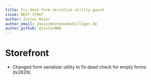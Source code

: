 ```yaml
---
title: Fix dead form serialize utility guard
issue: NEXT-37067
author: Justus Maier
author_email: jmaier@notebooksbilliger.de
author_github: @justusNBB
---
```

# Storefront
* Changed form serializer utility to fix dead check for empty forms (ts2829).
